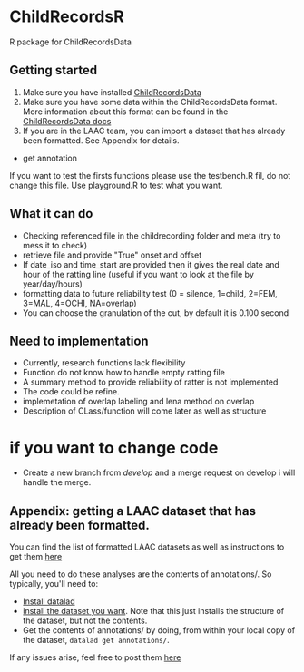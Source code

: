 # ChildRecordsR
R package for ChildRecordsData

## Getting started

1. Make sure you have installed [ChildRecordsData](https://github.com/LAAC-LSCP/ChildRecordsData#installation) 
1. Make sure you have some data within the ChildRecordsData format. More information about this format can be found in the [ChildRecordsData docs](https://github.com/LAAC-LSCP/ChildRecordsData#data-formatting-and-structure)
1. If you are in the LAAC team, you can import a dataset that has already been formatted. See Appendix for details. 
- get annotation

If you want to test the firsts functions please use the testbench.R fil, do not change this file. Use playground.R to test what you want. 

## What it can do 

 - Checking referenced file in the childrecording folder and meta (try to mess it to check)
 - retrieve file and provide "True" onset and offset
 - If date_iso and time_start are provided then it gives the real date and hour of the ratting line (useful if you want to look at the file by year/day/hours)
 - formatting data to future reliability test (0 = silence, 1=child, 2=FEM, 3=MAL, 4=OCHI, NA=overlap)
 - You can choose the granulation of the cut, by default it is 0.100 second

## Need to implementation 

 - Currently, research functions lack  flexibility 
 - Function do not know how to handle empty ratting file
 - A summary method to provide reliability of ratter is not implemented
 - The code could be refine.
 - implemetation of overlap labeling and lena method on overlap
 - Description of CLass/function will come later as well as structure
 
# if you want to change code 

- Create a new branch from *develop* and a merge request on develop i will handle the merge. 
 
 ## Appendix: getting a LAAC dataset that has already been formatted.
 
You can find the list of formatted LAAC datasets as well as instructions to get them [here](https://github.com/LAAC-LSCP/ChildRecordsData/blob/f314c7a536ba48422bf42ce0161ef1a2c55106e2/docs/templates/PROJECTS.md#list-of-available-projects)

All you need to do these analyses are the contents of annotations/. So typically, you'll need to:

- [Install datalad](https://github.com/LAAC-LSCP/ChildRecordsData/blob/f314c7a536ba48422bf42ce0161ef1a2c55106e2/docs/templates/PROJECTS.md#installing-datalad)
- [install the dataset you want](https://github.com/LAAC-LSCP/ChildRecordsData/blob/f314c7a536ba48422bf42ce0161ef1a2c55106e2/docs/templates/PROJECTS.md#installing-a-dataset). Note that this just installs the structure of the dataset, but not the contents.
- Get the contents of annotations/ by doing, from within your local copy of the dataset, `datalad get annotations/`.

If any issues arise, feel free to post them [here](https://github.com/LAAC-LSCP/ChildRecordsData/issues)